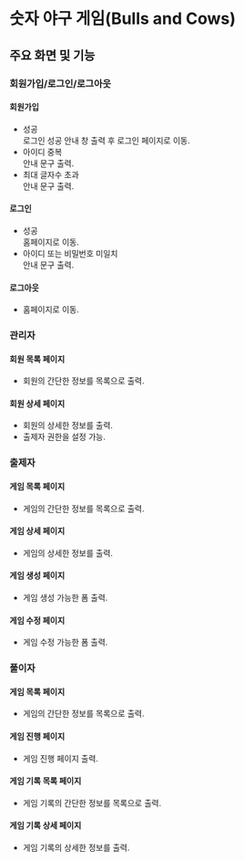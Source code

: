 # 숫자 야구 게임(Bulls and Cows)
## 주요 화면 및 기능
### 회원가입/로그인/로그아웃
#### 회원가입
* 성공  
로그인 성공 안내 창 출력 후 로그인 페이지로 이동.  
* 아이디 중복  
안내 문구 출력.  
* 최대 글자수 초과  
안내 문구 출력.  
#### 로그인
* 성공  
홈페이지로 이동.  
* 아이디 또는 비밀번호 미일치  
안내 문구 출력.  
#### 로그아웃
* 홈페이지로 이동.  
### 관리자
#### 회원 목록 페이지
* 회원의 간단한 정보를 목록으로 출력.  
#### 회원 상세 페이지
* 회원의 상세한 정보를 출력.  
* 출제자 권한을 설정 가능.
### 출제자
#### 게임 목록 페이지
* 게임의 간단한 정보를 목록으로 출력.  
#### 게임 상세 페이지
* 게임의 상세한 정보를 출력.  
#### 게임 생성 페이지
* 게임 생성 가능한 폼 출력.  
#### 게임 수정 페이지
* 게임 수정 가능한 폼 출력.  

### 풀이자
#### 게임 목록 페이지
* 게임의 간단한 정보를 목록으로 출력.  
#### 게임 진행 페이지
* 게임 진행 페이지 출력.  
#### 게임 기록 목록 페이지
* 게임 기록의 간단한 정보를 목록으로 출력.  
#### 게임 기록 상세 페이지
* 게임 기록의 상세한 정보를 출력.  
